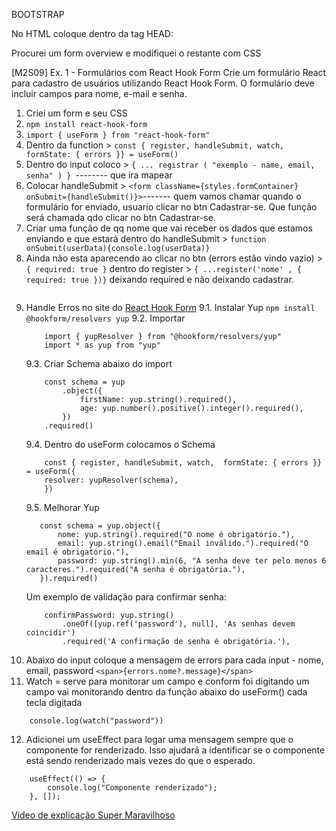 BOOTSTRAP

No HTML coloque dentro da tag HEAD: 
 <link href="https://cdn.jsdelivr.net/npm/bootstrap@5.3.3/dist/css/bootstrap.min.css" rel="stylesheet" integrity="sha384-QWTKZyjpPEjISv5WaRU9OFeRpok6YctnYmDr5pNlyT2bRjXh0JMhjY6hW+ALEwIH" crossorigin="anonymous">

Procurei um form overview e modifiquei o restante com CSS

[M2S09] Ex. 1 - Formulários com React Hook Form
Crie um formulário React para cadastro de usuários utilizando React Hook Form. O formulário deve incluir campos para nome, e-mail e senha.

1. Criei um form e seu CSS
2. ```npm install react-hook-form```
3. ```import { useForm } from "react-hook-form" ```
4. Dentro da function > ```const { register, handleSubmit, watch, formState: { errors }} = useForm()```
5. Dentro do input coloco > ```{ ... registrar ( "exemplo - name, email, senha" ) } ```-------- que ira mapear
6. Colocar handleSubmit > ``` <form className={styles.formContainer} onSubmit={handleSubmit()}> ```------- quem vamos chamar quando o formulário for enviado, usuario clicar no btn Cadastrar-se. Que função será chamada qdo clicar no btn Cadastrar-se.
7. Criar uma função de qq nome que vai receber os dados que estamos enviando e que estará dentro do handleSubmit  > ```function onSubmit(userData){console.log(userData)} ```
8. Ainda não esta aparecendo ao clicar no btn (errors estão vindo vazio) > ```{ required: true }``` dentro do register > ```{ ...register('nome' , { required: true })}``` deixando required e não deixando cadastrar.
````

````

9. Handle Erros no site do [React Hook Form](https://react-hook-form.com/) 
    9.1. Instalar Yup ````npm install @hookform/resolvers yup````
    9.2. Importar 
    ```
        import { yupResolver } from "@hookform/resolvers/yup"
        import * as yup from "yup"
    ```
    9.3. Criar Schema abaixo do import
    ```
        const schema = yup
            .object({
                firstName: yup.string().required(),
                age: yup.number().positive().integer().required(),
            })
        .required()
    ```
    9.4. Dentro do useForm colocamos o Schema 
    ```
        const { register, handleSubmit, watch,  formState: { errors }} = useForm({
        resolver: yupResolver(schema),
        })
    ```
    9.5. Melhorar Yup
     ```
        const schema = yup.object({
            nome: yup.string().required("O nome é obrigatório."),
            email: yup.string().email("Email inválido.").required("O email é obrigatório."),
            password: yup.string().min(6, "A senha deve ter pelo menos 6 caracteres.").required("A senha é obrigatória."),  
        }).required()
    ```
    Um exemplo de validação para confirmar senha:
    ```
        confirmPassword: yup.string()
            .oneOf([yup.ref('password'), null], 'As senhas devem coincidir')
            .required('A confirmação de senha é obrigatória.'),
    ```
10. Abaixo do input coloque a mensagem de errors para cada input - nome, email, password
```<span>{errors.nome?.message}</span>```
11. Watch = serve para monitorar um campo e conform foi digitando um campo vai monitorando dentro da função abaixo do useForm() cada tecla digitada
```
    console.log(watch("password"))
```
12. Adicionei um useEffect para logar uma mensagem sempre que o componente for renderizado. Isso ajudará a identificar se o componente está sendo renderizado mais vezes do que o esperado.
````
    useEffect(() => {
        console.log("Componente renderizado");
    }, []);
````

[Video de explicação Super Maravilhoso](https://www.youtube.com/watch?v=selI69g6oc4&t=1468s)
 



    

    



